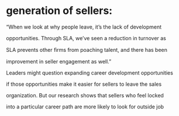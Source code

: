 # generation of sellers:

“When we look at why people leave, it’s the lack of development

opportunities. Through SLA, we’ve seen a reduction in turnover as

SLA prevents other ﬁrms from poaching talent, and there has been

improvement in seller engagement as well.”

Leaders might question expanding career development opportunities

if those opportunities make it easier for sellers to leave the sales

organization. But our research shows that sellers who feel locked

into a particular career path are more likely to look for outside job